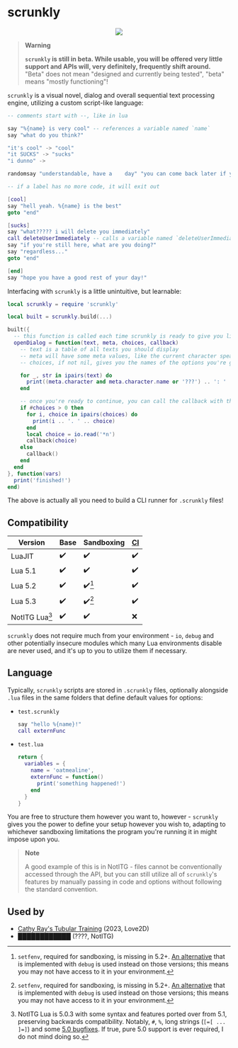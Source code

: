 # scrunkly

<center>

![](https://bestanimations.com/Site/Construction/under-construction-animated-gif-8.gif)

</center>

> **Warning**
> 
> **`scrunkly` is still in beta. While usable, you will be offered very little support and APIs will, very definitely, frequently shift around.** "Beta" does not mean "designed and currently being tested", "beta" means "mostly functioning"!

`scrunkly` is a visual novel, dialog and overall sequential text processing engine, utilizing a custom script-like language:

```lua
-- comments start with --, like in lua

say "%{name} is very cool" -- references a variable named `name`
say "what do you think?"

"it's cool" -> "cool"
"it SUCKS" -> "sucks"
"i dunno" ->

randomsay "understandable, have a    day" "you can come back later if you find out!" "no pressure!"

-- if a label has no more code, it will exit out

[cool]
say "hell yeah. %{name} is the best"
goto "end"

[sucks]
say "what????? i will delete you immediately"
call deleteUserImmediately -- calls a variable named `deleteUserImmediately`
say "if you're still here, what are you doing?"
say "regardless..."
goto "end"

[end]
say "hope you have a good rest of your day!"
```

Interfacing with `scrunkly` is a little unintuitive, but learnable:

```lua
local scrunkly = require 'scrunkly'

local built = scrunkly.build(...)

built({
  -- this function is called each time scrunkly is ready to give you lines
  openDialog = function(text, meta, choices, callback)
    -- text is a table of all texts you should display
    -- meta will have some meta values, like the current character speaking and their expression
    -- choices, if not nil, gives you the names of the options you're given

    for _, str in ipairs(text) do
      print((meta.character and meta.character.name or '???') .. ': ' .. str)
    end

    -- once you're ready to continue, you can call the callback with the index of your choice
    if #choices > 0 then
      for i, choice in ipairs(choices) do
        print(i .. '. ' .. choice)
      end
      local choice = io.read('*n')
      callback(choice)
    else
      callback()
    end
  end
}, function(vars)
  print('finished!')
end)
```

The above is actually all you need to build a CLI runner for `.scrunkly` files!

## Compatibility

| Version        | Base | Sandboxing | [CI](https://github.com/oatmealine/scrunkly/actions/workflows/busted.yml) |
| ----------     | ---- | ---------- | -- |
| LuaJIT         | ✔️    | ✔️          | ✔️ |
| Lua 5.1        | ✔️    | ✔️          | ✔️ |
| Lua 5.2        | ✔️    | ✔️[^2]      | ✔️ |
| Lua 5.3        | ✔️    | ✔️[^2]      | ✔️ |
| NotITG Lua[^1] | ✔️    | ✔️          | ❌ |

[^1]: NotITG Lua is 5.0.3 with some syntax and features ported over from 5.1, preserving backwards compatibility. Notably, `#`, `%`, long strings (`[=[ ... ]=]`) and some [5.0 bugfixes](https://www.lua.org/bugs.html#5.0.3). If true, pure 5.0 support is ever required, I do not mind doing so.

[^2]: `setfenv`, required for sandboxing, is missing in 5.2+. [An alternative](https://leafo.net/guides/setfenv-in-lua52-and-above.html) that is implemented with `debug` is used instead on those versions; this means you may not have access to it in your environment.

`scrunkly` does not require much from your environment - `io`, `debug` and other potentially insecure modules which many Lua environments disable are never used, and it's up to you to utilize them if necessary.

## Language

Typically, `scrunkly` scripts are stored in `.scrunkly` files, optionally alongside `.lua` files in the same folders that define default values for options:

- `test.scrunkly`
  ```lua
  say "hello %{name}!"
  call externFunc
  ```
- `test.lua`
  ```lua
  return {
    variables = {
      name = 'oatmealine',
      externFunc = function()
        print('something happened!')
      end
    }
  }
  ```

You are free to structure them however you want to, however - `scrunkly` gives you the power to define your setup however you wish to, adapting to whichever sandboxing limitations the program you're running it in might impose upon you.

> **Note**
> 
> A good example of this is in NotITG - files cannot be conventionally accessed through the API, but you can still utilize all of `scrunkly`'s features by manually passing in code and options without following the standard convention.

## Used by

- [Cathy Ray's Tubular Training](https://oatmealine.itch.io/cathy-rays-tubular-training) (2023, Love2D)
- [████████████](https://yugoslavia.best/c/) (????, NotITG)